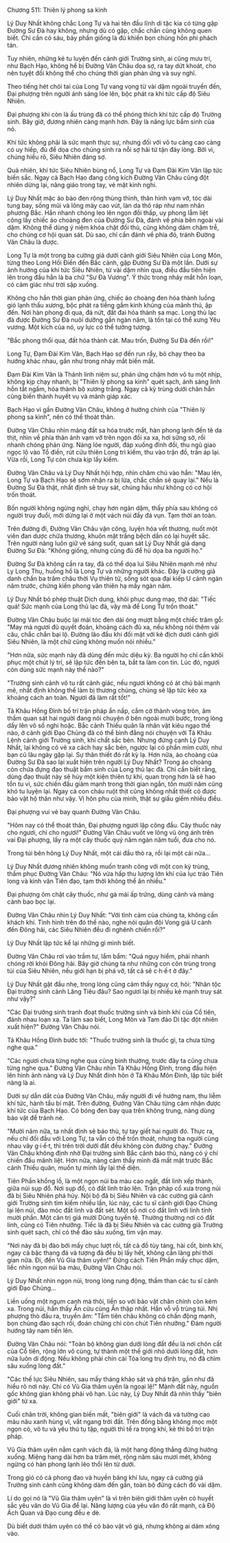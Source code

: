 Chương 511: Thiên lý phong sa kình

Lý Duy Nhất không chắc Long Tự và hai tên đầu lĩnh di tặc kia có từng gặp Đường Sư Đà hay không, nhưng dù có gặp, chắc chắn cũng không quen biết. Chỉ cần có sáu, bảy phần giống là đủ khiến bọn chúng hồn phi phách tán.

Tuy nhiên, những kẻ tu luyện đến cảnh giới Trường sinh, ai cũng mưu trí, như Bạch Hạo, không hề bị Đường Vãn Châu dọa sợ, ra tay dứt khoát, cho nên tuyệt đối không thể cho chúng thời gian phản ứng và suy nghĩ.

Theo tiếng hét chói tai của Long Tự vang vọng từ vài dặm ngoài truyền đến, Đại phượng trên người ánh sáng lóe lên, bộc phát ra khí tức cấp độ Siêu Nhiên.

Đại phượng khi còn là ấu trùng đã có thể phóng thích khí tức cấp độ Trường sinh. Bây giờ, đương nhiên càng mạnh hơn. Đây là năng lực bẩm sinh của nó.

Khí tức không phải là sức mạnh thực sự, nhưng đối với võ tu càng cao càng có uy hiếp, đủ để dọa cho chúng sinh ra nỗi sợ hãi từ tận đáy lòng. Bởi vì, chúng hiểu rõ, Siêu Nhiên đáng sợ.

Quả nhiên, khí tức Siêu Nhiên bùng nổ, Long Tự và Đạm Đài Kim Vân lập tức biến sắc. Ngay cả Bạch Hạo đang công kích Đường Vãn Châu cũng đột nhiên dừng lại, nâng giáo trong tay, vẻ mặt kinh nghi.

Lý Duy Nhất mặc áo bào đen rộng thùng thình, thân hình vạm vỡ, tóc dài tung bay, sống mũi và lông mày cao vút, làn da thô ráp như nam nhân phương Bắc. Hắn nhanh chóng leo lên ngọn đồi thấp, uy phong lẫm liệt cõng lấy chiếc áo choàng đen của Đường Sư Đà, đánh về phía bên ngoài vài dặm. Không thể dùng ý niệm khóa chặt đối thủ, cũng không dám chậm trễ, cho chúng cơ hội quan sát. Dù sao, chỉ cần đánh về phía đó, tránh Đường Vãn Châu là được.

Long Tự là một trong ba cường giả dưới cảnh giới Siêu Nhiên của Long Môn, từng theo Long Hối Điền đến Bắc cảnh, gặp Đường Sư Đà một lần. Dưới sự ảnh hưởng của khí tức Siêu Nhiên, từ vài dặm nhìn qua, điều đầu tiên hiện lên trong đầu hắn là ba chữ "Sư Đà Vương". Ý thức trong nháy mắt hỗn loạn, có cảm giác như trời sập xuống.

Không cho hắn thời gian phản ứng, chiếc áo choàng đen hóa thành luồng gió lạnh thấu xương, bộc phát ra tiếng gầm kinh khủng của mãnh thú, ập đến. Nơi hàn phong đi qua, đá nứt, đất đai hóa thành sa mạc. Long thủ lạc đà được Đường Sư Đà nuôi dưỡng gần ngàn năm, là tồn tại có thể xưng Yêu vương. Một kích của nó, uy lực có thể tưởng tượng.

"Bắc phong thổi qua, đất hóa thành cát. Mau trốn, Đường Sư Đà đến rồi!"

Long Tự, Đạm Đài Kim Vân, Bạch Hạo sợ đến run rẩy, bỏ chạy theo ba hướng khác nhau, gần như trong nháy mắt biến mất.

Đạm Đài Kim Vân là Thánh linh niệm sư, phản ứng chậm hơn võ tu một nhịp, không kịp chạy nhanh, bị "Thiên lý phong sa kình" quét sạch, ánh sáng linh hồn tắt ngấm, hóa thành bộ xương trắng. Ngay cả kỳ trùng dưới chân hắn cũng biến thành huyết vụ và mảnh giáp xác.

Bạch Hạo vì gần Đường Vãn Châu, không ở hướng chính của "Thiên lý phong sa kình", nên có thể thoát thân.

Đường Vãn Châu nhìn mảng đất sa hóa trước mắt, hàn phong lạnh đến tê da thịt, nhìn về phía thân ảnh vạm vỡ trên ngọn đồi xa xa, hơi sững sờ, rồi nhanh chóng phản ứng. Nàng lóe người, đáp xuống đỉnh đồi, thu ngũ giao ngọc lộ vào Tổ điền, rút cửu thiên Long trì kiếm, thu vào trận đồ, trấn áp lại. Vừa rồi, Long Tự còn chưa kịp lấy kiếm.

Đường Vãn Châu và Lý Duy Nhất hội hợp, nhìn chăm chú vào hắn: "Mau lên, Long Tự và Bạch Hạo sẽ sớm nhận ra bị lừa, chắc chắn sẽ quay lại." Nếu là Đường Sư Đà thật, nhất định sẽ truy sát, chúng hầu như không có cơ hội trốn thoát.

Bốn người không ngừng nghỉ, chạy hơn ngàn dặm, thấy phía sau không có người truy đuổi, mới dừng lại ở một vách núi đầy đá vụn. Tạm thời an toàn.

Trên đường đi, Đường Vãn Châu vận công, luyện hóa vết thương, nuốt một viên đan dược chữa thương, khuôn mặt trắng bệch dần có lại huyết sắc. Trên người nàng luôn giữ vẻ sáng suốt, quan sát Lý Duy Nhất giả dạng Đường Sư Đà: "Không giống, nhưng cũng đủ để hù dọa ba người họ."

Đường Sư Đà không cần ra tay, đã có thể dọa lui Siêu Nhiên mạnh mẽ như Ly Long Thụ, huống hồ là Long Tự và những người khác. Đây là cường giả danh chấn ba trăm châu thời Vụ thiên tử, sống sót qua đại kiếp U cảnh ngàn năm trước, chứng kiến phong vân thiên hạ mấy ngàn năm.

Lý Duy Nhất bỏ phép thuật Dịch dung, khôi phục dung mạo, thở dài: "Tiếc quá! Sức mạnh của Long thủ lạc đà, vậy mà để Long Tự trốn thoát."

Đường Vãn Châu buộc lại mái tóc đen dài óng mượt bằng một chiếc trâm gỗ: "May mà ngươi đủ quyết đoán, khoảng cách đủ xa, nếu không nói thêm vài câu, chắc chắn bại lộ. Đường lão đầu khi đối mặt với kẻ địch dưới cảnh giới Siêu Nhiên, là một chữ cũng không muốn nói nhiều."

"Hơn nữa, sức mạnh này đã dùng đến mức diệu kỳ. Ba người họ chỉ cần khôi phục một chút lý trí, sẽ lập tức đến bên ta, bắt ta làm con tin. Lúc đó, ngươi còn dùng sức mạnh này thế nào?"

"Trường sinh cảnh võ tu rất cảnh giác, nếu ngươi không có át chủ bài mạnh mẽ, nhất định không thể làm bị thương chúng, chúng sẽ lập tức kéo xa khoảng cách an toàn. Ngươi đã làm rất tốt!"

Tả Khâu Hồng Đình bố trí trận pháp ẩn nấp, cắm cờ thành vòng tròn, âm thầm quan sát hai người đang nói chuyện ở bên ngoài mười bước, trong lòng dấy lên vô số nghi hoặc. Bắc cảnh Thiếu quân là nhân vật kiêu ngạo thế nào, ở cảnh giới Đạo Chủng đã có thể bình đẳng nói chuyện với Tả Khâu Lệnh cảnh giới Trường sinh, khí chất sắc bén. Nhưng đứng cạnh Lý Duy Nhất, lại không có vẻ xa cách hay sắc bén, ngược lại có phần mỉm cười, như bạn cũ lâu ngày gặp lại. Sự thân thiết đó rất kỳ lạ. Hơn nữa, áo choàng của Đường Sư Đà sao lại xuất hiện trên người Lý Duy Nhất? Trong áo choàng còn chứa đựng đạo thuật bẩm sinh của Long thủ lạc đà. Chỉ cần biết rằng, dùng đạo thuật này sẽ hủy một kiện thiên tự khí, quan trọng hơn là sẽ hao tổn tu vi, sức chiến đấu giảm mạnh trong thời gian ngắn, tốn mười năm cũng khó tu luyện lại. Ngay cả con cháu ruột thịt cũng không nhất thiết có được bảo vật hộ thân như vậy. Vị hôn phu của mình, thật sự giấu giếm nhiều điều.

Đại phượng vui vẻ bay quanh Đường Vãn Châu.

"Hôm nay có thể thoát thân, Đại phượng ngươi lập công đầu. Cây thuốc này cho ngươi, chỉ cho ngươi!" Đường Vãn Châu vuốt ve lông vũ óng ánh trên vai Đại phượng, lấy ra một cây thuốc quý năm ngàn năm tuổi, đưa cho nó.

Trong túi bên hông Lý Duy Nhất, một cái đầu thò ra, rồi lại một cái nữa...

Lý Duy Nhất đương nhiên không muốn tranh công với một con kỳ trùng, thầm phục Đường Vãn Châu: "Nó vừa hấp thu lượng lớn khí của lục trảo Tiên long và kinh văn Tiên đạo, tạm thời không thể ăn nhiều."

Đại phượng ôm chặt cây thuốc, như gà mái ấp trứng, dùng cánh và màng cánh bao bọc lại.

Đường Vãn Châu nhìn Lý Duy Nhất: "Với tình cảm của chúng ta, không cần khách khí. Tình hình trên đó thế nào, nghe nói quân đội Vong giả U cảnh đến Đông hải, các Siêu Nhiên đều đi nghênh chiến rồi?"

Lý Duy Nhất lập tức kể lại những gì mình biết.

Đường Vãn Châu rơi vào trầm tư, lẩm bẩm: "Quá nguy hiểm, phải nhanh chóng rời khỏi Đông hải. Bây giờ chúng ta như những con côn trùng trong túi của Siêu Nhiên, nếu giới hạn bị phá vỡ, tất cả sẽ c·h·ế·t ở đây."

Lý Duy Nhất gật đầu nhẹ, trong lòng cũng cảm thấy nguy cơ, hỏi: "Nhân tộc Đại trường sinh cảnh Lăng Tiêu đâu? Sao ngươi lại bị nhiều kẻ mạnh truy sát như vậy?"

"Các Đại trường sinh tranh đoạt thuốc trường sinh và binh khí của Cổ tiên, đánh nhau loạn xạ. Ta làm sao biết, Long Môn và Tam đảo Di tặc đột nhiên xuất hiện?" Đường Vãn Châu nói.

Tả Khâu Hồng Đình bước tới: "Thuốc trường sinh là thuốc gì, ta chưa từng nghe qua."

"Các ngươi chưa từng nghe qua cũng bình thường, trước đây ta cũng chưa từng nghe qua." Đường Vãn Châu nhìn Tả Khâu Hồng Đình, trong đầu hiện lên hình ảnh nàng và Lý Duy Nhất đính hôn ở Tả Khâu Môn Đình, lập tức biết nàng là ai.

Dưới sự dẫn dắt của Đường Vãn Châu, mấy người đi về hướng nam, thu liễm khí tức, hành tẩu bí mật. Trên đường, Đường Vãn Châu từng cảm nhận được khí tức của Bạch Hạo. Có bóng đen bay qua trên không trung, nàng dùng bảo vật để tránh né.

"Mười năm nữa, ta nhất định sẽ báo thù, tự tay giết hai người đó. Thực ra, nếu chỉ đối đầu với Long Tự, ta vẫn có thể trốn thoát, nhưng ba người cùng nhau vây g·i·ế·t, thì trên trời dưới đất đều không còn đường chạy." Đường Vãn Châu không định nhờ Đại trường sinh Bắc cảnh báo thù, nàng có ý chí chiến đấu mãnh liệt. Hơn nữa, nàng cảm thấy mình đã mất mặt trước Bắc cảnh Thiếu quân, muốn tự mình lấy lại thể diện.

Tiên Phần khổng lồ, là một ngọn núi ba màu cao ngất, đất linh xếp thành, giữa núi sụp đổ. Nơi sụp đổ, có đất linh trào lên. Trận pháp cổ xưa trong núi đã bị Siêu Nhiên phá hủy. Nội bộ đã bị Siêu Nhiên và các cường giả cảnh giới Trường sinh tìm kiếm nhiều lần, lúc này, các tu sĩ cảnh giới Đạo Chủng lại lên núi, đào móc đất linh và đất sét. Một số nơi có đất linh với linh tính mười phần. Một cân trị giá mười Dũng tuyền tệ. Thường thường nơi có đất linh, cũng có Tiên nhưỡng. Tiếc là đã bị Siêu Nhiên và các cường giả Trường sinh quét sạch, chỉ có thể đào sâu xuống, tìm vận may.

"Nơi này đã bị đào bới mấy chục lượt rồi, tất cả đồ tùy táng, hài cốt, binh khí, ngay cả bậc thang đá và tượng đá đều bị lấy hết, không cần lãng phí thời gian nữa. Đi, đến Vũ Gia thâm uyên!" Đứng cách Tiên Phần mấy chục dặm, liếc nhìn ngọn núi ba màu, Đường Vãn Châu nói.

Lý Duy Nhất nhìn ngọn núi, trong lòng rung động, thầm than các tu sĩ cảnh giới Đạo Chủng...


Liền uống một ngụm canh mà thôi, liền so với bảo vật chân chính còn kém xa. Trong núi, hắn thấy Ẩn cửu cùng Ẩn thập nhất. Hắn vỗ vỗ trùng túi. Nhị phượng thò đầu ra, truyền âm: "Tầm tiên châu không có chấn động mạnh, bọn chúng đào sạch rồi, đoán chừng chỉ còn chút Tiên nhưỡng." Đám người hướng tây nam tiến lên.

Đường Vãn Châu nói: "Toàn bộ không gian dưới lòng đất đều là nơi chôn cất của Cổ tiên, rộng lớn vô cùng, tự thành một thế giới nhỏ dưới lòng đất, hơn nữa luôn di động. Nếu không phải chín cái Tỏa long trụ định trụ, nó đã chìm sâu xuống lòng đất."

"Các thế lực Siêu Nhiên, sau mấy tháng khảo sát và phá trận, gần như đã hiểu rõ nơi này. Chỉ có Vũ Gia thâm uyên là ngoại lệ!" Mảnh đất này, nguồn gốc không gian không phải vô hạn. Lúc này, Lý Duy Nhất đã nhìn thấy "biên giới" từ xa.

Cuối chân trời, không gian biến mất, "biên giới" là vách đá và tường cao màu nâu xanh hùng vĩ, vắt ngang trời đất. Trên đồng bằng không mọc một ngọn cỏ, võ tu và yêu thú tụ tập, người thì tế ra trọng khí, kẻ thì bố trí trận pháp.

Vũ Gia thâm uyên nằm cạnh vách đá, là một hang động thẳng đứng hướng xuống. Miệng hang dài hơn ba trăm mét, rộng năm sáu mươi mét, không ngừng có hàn phong lạnh lẽo thổi lên từ dưới.

Trong gió có cả phong đao và huyền băng khí lưu, ngay cả cường giả Trường sinh cảnh cũng không dám đến gần, toàn bộ đứng cách đó vài dặm.

Lí do gọi nó là "Vũ Gia thâm uyên" là vì trên biên giới thâm uyên có huyết sắc yêu văn do Vũ Gia để lại. Năng lượng của yêu văn đó rất mạnh, cả Độ Ách Quan và Đạo cung đều e dè.

Dù biết dưới thâm uyên có thể có bảo vật vô giá, nhưng không ai dám xông vào.
